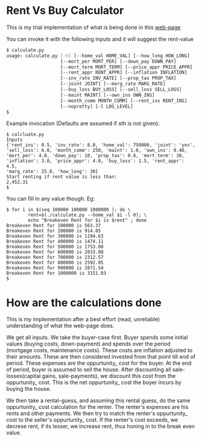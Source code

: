 # Rent Vs Buy Calculator

This is my trial implementation of what is being done in this [web-page](https://www.nytimes.com/interactive/2014/upshot/buy-rent-calculator.html?abt=0002&abg=0)

You can invoke it with the following inputs and it will suggest the rent-value

``` sh
$ calculate.py
usage: calculate.py [-h] [--home_val HOME_VAL] [--how_long HOW_LONG]
                    [--mort_per MORT_PER] [--down_pay DOWN_PAY]
                    [--mort_term MORT_TERM] [--price_appr PRICE_APPR]
                    [--rent_appr RENT_APPR] [--inflation INFLATION]
                    [--inv_rate INV_RATE] [--prop_tax PROP_TAX]
                    [--joint JOINT] [--marg_rate MARG_RATE]
                    [--buy_loss BUY_LOSS] [--sell_loss SELL_LOSS]
                    [--maint MAINT] [--own_ins OWN_INS]
                    [--month_comm MONTH_COMM] [--rent_ins RENT_INS]
                    [--nopretty] [-l LOG_LEVEL]
$
```

Example invocation (Defaults are assumed if sth is not given):

```
$ calcluate.py
Inputs
{'rent_ins': 0.5, 'inv_rate': 8.0, 'home_val': 750000, 'joint': 'yes',
'sell_loss': 6.0, 'month_comm': 250, 'maint': 1.0, 'own_ins': 0.46,
'mort_per': 4.0, 'down_pay': 10, 'prop_tax': 0.8, 'mort_term': 30,
'inflation': 3.0, 'price_appr': 4.0, 'buy_loss': 1.5, 'rent_appr': 4.5,
'marg_rate': 25.0, 'how_long': 30}
Start renting if rent value is less than:
2,452.31
$
```

You can fill in any value though. Eg:

```
$ for i in $(seq 100000 100000 1000000 ); do \
        rent=$(./calculate.py --home_val $i -l 0); \
        echo "Breakeven Rent for $i is $rent" ; done
Breakeven Rent for 100000 is 563.37
Breakeven Rent for 200000 is 914.05
Breakeven Rent for 300000 is 1194.63
Breakeven Rent for 400000 is 1474.11
Breakeven Rent for 500000 is 1753.60
Breakeven Rent for 600000 is 2033.08
Breakeven Rent for 700000 is 2312.57
Breakeven Rent for 800000 is 2592.05
Breakeven Rent for 900000 is 2871.54
Breakeven Rent for 1000000 is 3151.03
$
```

# How are the calculations done

This is my implementation after a best effort (read, unreliable) understanding
of what the web-page does.

We get all inputs. We take the buyer-case first. Buyer spends some initial
values (buying costs, down-payment) and spends over the period (mortgage costs,
maintenance costs). These costs are inflation adjusted to their
amounts. These are then considered invested from that point till end of period.
These expenses are the oppurtunity_ cost for the buyer. At the end of period,
buyer is assumed to sell the house. After discounting all
sale-losses(capital gains, sale-payments), we discount this cost from the
oppurtunity_ cost. This is the net oppurtunity_ cost the buyer incurs by
buying the house.

We then take a rental-guess, and assuming this rental guess, do the same
oppurtunity_ cost calculation for the renter. The renter's expenses are his
rents and other payments. We then try to match the renter's oppurtunity_ cost
to the seller's oppurtunity_ cost. If the renter's cost exceeds, we decrese
rent, if its lesser, we increase rent, thus honing in to the break even value.


